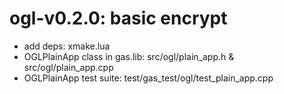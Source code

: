# ogl-v0.2.0: basic encrypt

- add deps: xmake.lua
- OGLPlainApp class in gas.lib: src/ogl/plain_app.h & src/ogl/plain_app.cpp
- OGLPlainApp test suite: test/gas_test/ogl/test_plain_app.cpp